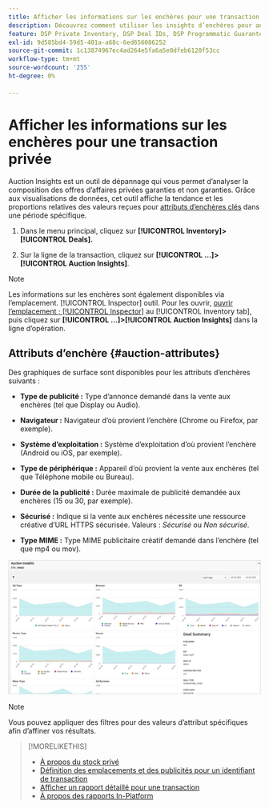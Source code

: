 ```yaml
---
title: Afficher les informations sur les enchères pour une transaction privée
description: Découvrez comment utiliser les insights d’enchères pour analyser la composition de l’opération d’une opération privée.
feature: DSP Private Inventory, DSP Deal IDs, DSP Programmatic Guaranteed Deals
exl-id: 9d585bd4-59d5-401a-a68c-6ed656086252
source-git-commit: 1c13874967ec4ad264e5fa6a5e0dfeb6120f53cc
workflow-type: tm+mt
source-wordcount: '255'
ht-degree: 0%

---
```


# Afficher les informations sur les enchères pour une transaction privée

Auction Insights est un outil de dépannage qui vous permet d’analyser la composition des offres d’affaires privées garanties et non garanties. Grâce aux visualisations de données, cet outil affiche la tendance et les proportions relatives des valeurs reçues pour [attributs d’enchères clés](#auction-attributes) dans une période spécifique.

1. Dans le menu principal, cliquez sur **[!UICONTROL Inventory]> [!UICONTROL Deals].**

1. Sur la ligne de la transaction, cliquez sur  **[!UICONTROL ...]>[!UICONTROL Auction Insights]**.

>[!NOTE]
>
>Les informations sur les enchères sont également disponibles via l’emplacement. [!UICONTROL Inspector] outil. Pour les ouvrir, [ouvrir l’emplacement ; [!UICONTROL Inspector]](/help/dsp/campaign-management/reports/placement-details-view.md) au [!UICONTROL Inventory tab], puis cliquez sur **[!UICONTROL ...]>[!UICONTROL Auction Insights]** dans la ligne d’opération.

## Attributs d’enchère {#auction-attributes}

Des graphiques de surface sont disponibles pour les attributs d’enchères suivants :

* **Type de publicité :** Type d’annonce demandé dans la vente aux enchères (tel que Display ou Audio).

* **Navigateur :** Navigateur d’où provient l’enchère (Chrome ou Firefox, par exemple).

* **Système d’exploitation :** Système d’exploitation d’où provient l’enchère (Android ou iOS, par exemple).

* **Type de périphérique :** Appareil d’où provient la vente aux enchères (tel que Téléphone mobile ou Bureau).

* **Durée de la publicité :** Durée maximale de publicité demandée aux enchères (15 ou 30, par exemple).

* **Sécurisé :** Indique si la vente aux enchères nécessite une ressource créative d’URL HTTPS sécurisée. Valeurs : <i>Sécurisé</i> ou <i>Non sécurisé</i>.

* **Type MIME :** Type MIME publicitaire créatif demandé dans l’enchère (tel que mp4 ou mov).

![informations sur les enchères](/help/dsp/assets/auction-insights.png)

>[!NOTE]
>
>Vous pouvez appliquer des filtres pour des valeurs d’attribut spécifiques afin d’affiner vos résultats.

>[!MORELIKETHIS]
>
>* [À propos du stock privé](private-inventory-about.md)
>* [Définition des emplacements et des publicités pour un identifiant de transaction](deal-id-attach-placements.md)
>* [Afficher un rapport détaillé pour une transaction](deal-view-report.md)
>* [À propos des rapports In-Platform](/help/dsp/campaign-management/reports/campaign-reports-about.md)

